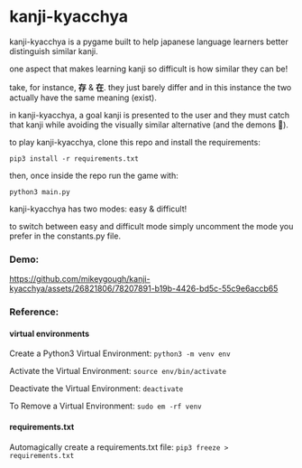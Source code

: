 # kanji-kyacchya
kanji-kyacchya is a pygame built to help japanese language learners better distinguish similar kanji.

one aspect that makes learning kanji so difficult is how similar they can be!

take, for instance, __存__ & __在__. they just barely differ and in this instance the two actually have the same meaning (exist).

in kanji-kyacchya, a goal kanji is presented to the user and they must catch that kanji while
avoiding the visually similar alternative (and the demons 👹).

to play kanji-kyacchya, clone this repo and install the requirements:

```pip3 install -r requirements.txt```

then, once inside the repo run the game with:

```python3 main.py```

kanji-kyacchya has two modes: easy & difficult!

to switch between easy and difficult mode simply uncomment the mode you prefer in the constants.py file.

### Demo:

https://github.com/mikeygough/kanji-kyacchya/assets/26821806/78207891-b19b-4426-bd5c-55c9e6accb65

### Reference:

#### virtual environments
Create a Python3 Virtual Environment: 
```python3 -m venv env```

Activate the Virtual Environment:
```source env/bin/activate```

Deactivate the Virtual Environment:
```deactivate```

To Remove a Virtual Environment:
```sudo em -rf venv```

#### requirements.txt
Automagically create a requirements.txt file:
```pip3 freeze > requirements.txt```
